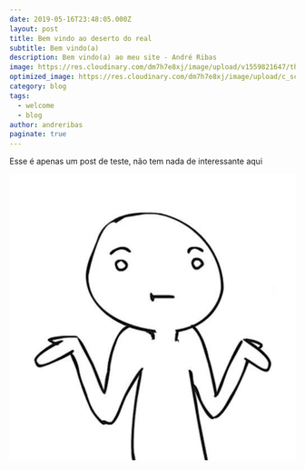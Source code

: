 ```yaml
---
date: 2019-05-16T23:48:05.000Z
layout: post
title: Bem vindo ao deserto do real
subtitle: Bem vindo(a)
description: Bem vindo(a) ao meu site - André Ribas
image: https://res.cloudinary.com/dm7h7e8xj/image/upload/v1559821647/theme6_qeeojf.jpg
optimized_image: https://res.cloudinary.com/dm7h7e8xj/image/upload/c_scale,w_380/v1559821647/theme6_qeeojf.jpg
category: blog
tags:
  - welcome
  - blog
author: andreribas
paginate: true
---
```

Esse é apenas um post de teste, não tem nada de interessante aqui 

![](/assets/img/uploads/photo_2021-11-14_15-51-25.jpg)